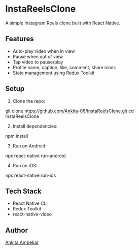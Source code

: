 # InstaReelsClone

A simple Instagram Reels clone built with React Native.

## Features

- Auto-play video when in view
- Pause when out of view
- Tap video to pause/play
- Profile name, caption, like, comment, share icons
- State management using Redux Toolkit

## Setup

1. Clone the repo:

  git clone https://github.com/Ankita-06/InstaReelsClone.git
  cd InstaReelsClone


2. Install dependencies:

  npm install


3. Run on Android:

  npx react-native run-android


4. Run on iOS:

  npx react-native run-ios


## Tech Stack

- React Native CLI
- Redux Toolkit
- react-native-video

## Author

[Ankita Ambekar](https://github.com/Ankita-06)
